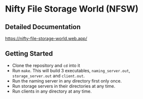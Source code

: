 # Nifty File Storage World (NFSW)

## Detailed Documentation
https://nifty-file-storage-world.web.app/

## Getting Started
- Clone the repository and `cd` into it
- Run `make`. This will build 3 executables, `naming_server.out`, `storage_server.out` and `client.out`.
- Run the naming server in any directory first only once.
- Run storage servers in their directories at any time.
- Run clients in any directory at any time.
